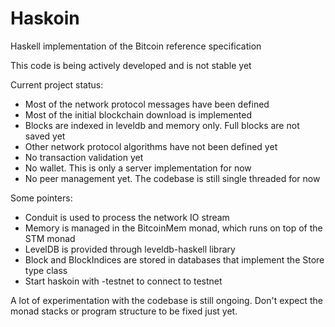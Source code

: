 Haskoin
=======
Haskell implementation of the Bitcoin reference specification

This code is being actively developed and is not stable yet

Current project status:

- Most of the network protocol messages have been defined
- Most of the initial blockchain download is implemented
- Blocks are indexed in leveldb and memory only. Full blocks are not saved yet
- Other network protocol algorithms have not been defined yet
- No transaction validation yet
- No wallet. This is only a server implementation for now
- No peer management yet. The codebase is still single threaded for now

Some pointers:

- Conduit is used to process the network IO stream
- Memory is managed in the BitcoinMem monad, which runs on top of the STM monad
- LevelDB is provided through leveldb-haskell library
- Block and BlockIndices are stored in databases that implement the Store type class
- Start haskoin with -testnet to connect to testnet

A lot of experimentation with the codebase is still ongoing. Don't expect the
monad stacks or program structure to be fixed just yet.

